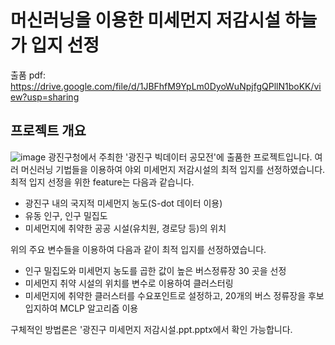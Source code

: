 # 머신러닝을 이용한 미세먼지 저감시설 하늘가 입지 선정

출품 pdf: https://drive.google.com/file/d/1JBFhfM9YpLm0DyoWuNpjfgQPllN1boKK/view?usp=sharing

## 프로젝트 개요
![image](https://github.com/truestar2001/portfolio/assets/80587844/943996b3-965e-48fd-b7eb-a90c089b0719)
광진구청에서 주최한 '광진구 빅데이터 공모전'에 출품한 프로젝트입니다. 여러 머신러닝 기법들을 이용하여 야외 미세먼지 저감시설의 최적 입지를 선정하였습니다. 최적 입지 선정을 위한 feature는 다음과 같습니다.
* 광진구 내의 국지적 미세먼지 농도(S-dot 데이터 이용)
* 유동 인구, 인구 밀집도
* 미세먼지에 취약한 공공 시설(유치원, 경로당 등)의 위치
  
위의 주요 변수들을 이용하여 다음과 같이 최적 입지를 선정하였습니다.

* 인구 밀집도와 미세먼지 농도를 곱한 값이 높은 버스정류장 30 곳을 선정
* 미세먼지 취약 시설의 위치를 변수로 이용하여 클러스터링
* 미세먼지에 취약한 클러스터를 수요포인트로 설정하고, 20개의 버스 정류장을 후보 입지하여 MCLP 알고리즘 이용

구체적인 방법론은 '광진구 미세먼지 저감시설.ppt.pptx에서 확인 가능합니다.




